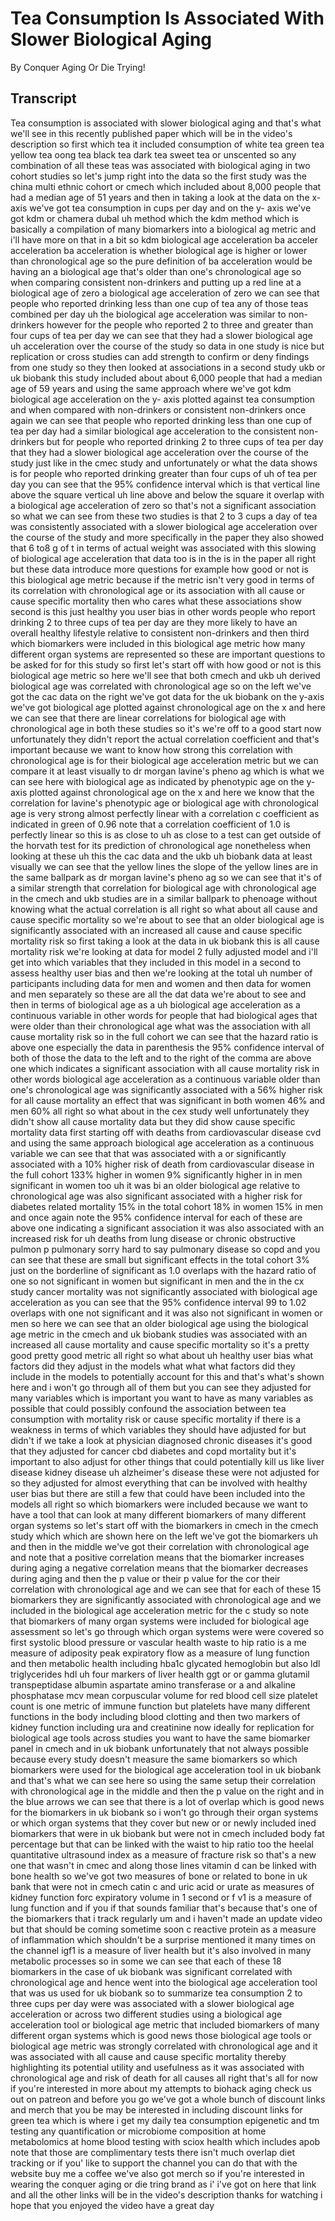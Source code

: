 # Tea Consumption Is Associated With Slower Biological Aging

By Conquer Aging Or Die Trying! 


## Transcript

Tea consumption is associated with slower biological aging and that's what we'll see in this recently published paper which will be in the video's description so first which tea it included consumption of white tea green tea yellow tea oong tea black tea dark tea sweet tea or unscented so any combination of all these teas was associated with biological aging in two cohort studies so let's jump right into the data so the first study was the china multi ethnic cohort or cmech which included about 8,000 people that had a median age of 51 years and then in taking a look at the data on the x- axis we've got tea consumption in cups per day and on the y- axis we've got kdm or chamera dubal uh method which the kdm method which is basically a compilation of many biomarkers into a biological ag metric and i'll have more on that in a bit so kdm biological age acceleration ba acceler acceleration ba acceleration is whether biological age is higher or lower than chronological age so the pure definition of ba acceleration would be having an a biological age that's older than one's chronological age so when comparing consistent non-drinkers and putting up a red line at a biological age of zero a biological age acceleration of zero we can see that people who reported drinking less than one cup of tea any of those teas combined per day uh the biological age acceleration was similar to non-drinkers however for the people who reported 2 to three and greater than four cups of tea per day we can see that they had a slower biological age uh acceleration over the course of the study so data in one study is nice but replication or cross studies can add strength to confirm or deny findings from one study so they then looked at associations in a second study ukb or uk biobank this study included about about 6,000 people that had a median age of 59 years and using the same approach where we've got kdm biological age acceleration on the y- axis plotted against tea consumption and when compared with non-drinkers or consistent non-drinkers once again we can see that people who reported drinking less than one cup of tea per day had a similar biological age acceleration to the consistent non-drinkers but for people who reported drinking 2 to three cups of tea per day that they had a slower biological age acceleration over the course of the study just like in the cmec study and unfortunately or what the data shows is for people who reported drinking greater than four cups of uh of tea per day you can see that the 95% confidence interval which is that vertical line above the square vertical uh line above and below the square it overlap with a biological age acceleration of zero so that's not a significant association so what we can see from these two studies is that 2 to 3 cups a day of tea was consistently associated with a slower biological age acceleration over the course of the study and more specifically in the paper they also showed that 6 to8 g of t in terms of actual weight was associated with this slowing of biological age acceleration that data too is in the is in the paper all right but these data introduce more questions for example how good or not is this biological age metric because if the metric isn't very good in terms of its correlation with chronological age or its association with all cause or cause specific mortality then who cares what these associations show second is this just healthy you user bias in other words people who report drinking 2 to three cups of tea per day are they more likely to have an overall healthy lifestyle relative to consistent non-drinkers and then third which biomarkers were included in this biological age metric how many different organ systems are represented so these are important questions to be asked for for this study so first let's start off with how good or not is this biological age metric so here we'll see that both cmech and ukb uh derived biological age was correlated with chronological age so on the left we've got the cac data on the right we've got data for the uk biobank on the y-axis we've got biological age plotted against chronological age on the x and here we can see that there are linear correlations for biological age with chronological age in both these studies so it's we're off to a good start now unfortunately they didn't report the actual correlation coefficient and that's important because we want to know how strong this correlation with chronological age is for their biological age acceleration metric but we can compare it at least visually to dr morgan lavine's pheno ag which is what we can see here with biological age as indicated by phenotypic age on the y- axis plotted against chronological age on the x and here we know that the correlation for lavine's phenotypic age or biological age with chronological age is very strong almost perfectly linear with a correlation c coefficient as indicated in green of 0.96 note that a correlation coefficient of 1.0 is perfectly linear so this is as close to uh as close to a test can get outside of the horvath test for its prediction of chronological age nonetheless when looking at these uh this the cac data and the ukb uh biobank data at least visually we can see that the yellow lines the slope of the yellow lines are in the same ballpark as dr morgan lavine's pheno ag so we can see that it's of a similar strength that correlation for biological age with chronological age in the cmech and ukb studies are in a similar ballpark to phenoage without knowing what the actual correlation is all right so what about all cause and cause specific mortality so we're about to see that an older biological age is significantly associated with an increased all cause and cause specific mortality risk so first taking a look at the data in uk biobank this is all cause mortality risk we're looking at data for model 2 fully adjusted model and i'll get into which variables that they included in this model in a second to assess healthy user bias and then we're looking at the total uh number of participants including data for men and women and then data for women and men separately so these are all the dat data we're about to see and then in terms of biological age as a uh biological age acceleration as a continuous variable in other words for people that had biological ages that were older than their chronological age what was the association with all cause mortality risk so in the full cohort we can see that the hazard ratio is above one especially the data in parenthesis the 95% confidence interval of both of those the data to the left and to the right of the comma are above one which indicates a significant association with all cause mortality risk in other words biological age acceleration as a continuous variable older than one's chronological age was significantly associated with a 56% higher risk for all cause mortality an effect that was significant in both women 46% and men 60% all right so what about in the cex study well unfortunately they didn't show all cause mortality data but they did show cause specific mortality data first starting off with deaths from cardiovascular disease cvd and using the same approach biological age acceleration as a continuous variable we can see that that was associated with a or significantly associated with a 10% higher risk of death from cardiovascular disease in the full cohort 133% higher in women 9% significantly higher in in men significant in women too uh it was bi an older biological age relative to chronological age was also significant associated with a higher risk for diabetes related mortality 15% in the total cohort 18% in women 15% in men and once again note the 95% confidence interval for each of these are above one indicating a significant association it was also associated with an increased risk for uh deaths from lung disease or chronic obstructive pulmon p pulmonary sorry hard to say pulmonary disease so copd and you can see that these are small but significant effects in the total cohort 3% just on the borderline of significant as 1.0 overlaps with the hazard ratio of one so not significant in women but significant in men and the in the cx study cancer mortality was not significantly associated with biological age acceleration as you can see that the 95% confidence interval 99 to 1.02 overlaps with one not significant and it was also not significant in women or men so here we can see that an older biological age using the biological age metric in the cmech and uk biobank studies was associated with an increased all cause mortality and cause specific mortality so it's a pretty good pretty good metric all right so what about uh healthy user bias what factors did they adjust in the models what what what factors did they include in the models to potentially account for this and that's what's shown here and i won't go through all of them but you can see they adjusted for many variables which is important you want to have as many variables as possible that could possibly confound the association between tea consumption with mortality risk or cause specific mortality if there is a weakness in terms of which variables they should have adjusted for but didn't if we take a look at physician diagnosed chronic diseases it's good that they adjusted for cancer cbd diabetes and copd mortality but it's important to also adjust for other things that could potentially kill us like liver disease kidney disease uh alzheimer's disease these were not adjusted for so they adjusted for almost everything that can be involved with healthy user bias but there are still a few that could have been included into the models all right so which biomarkers were included because we want to have a tool that can look at many different biomarkers of many different organ systems so let's start off with the biomarkers in cmech in the cmech study which which are shown here on the left we've got the biomarkers uh and then in the middle we've got their correlation with chronological age and note that a positive correlation means that the biomarker increases during aging a negative correlation means that the biomarker decreases during aging and then the p value or their p value for the cor their correlation with chronological age and we can see that for each of these 15 biomarkers they are significantly associated with chronological age and we included in the biological age acceleration metric for the c study so note that biomarkers of many organ systems were included for biological age assessment so let's go through which organ systems were were covered so first systolic blood pressure or vascular health waste to hip ratio is a me measure of adiposity peak expiratory flow as a measure of lung function and then metabolic health including hba1c glycated hemoglobin but also ldl triglycerides hdl uh four markers of liver health ggt or or gamma glutamil transpeptidase albumin aspartate amino transferase or a and alkaline phosphatase mcv mean corpuscular volume for red blood cell size platelet count is one metric of immune function but platelets have many different functions in the body including blood clotting and then two markers of kidney function including ura and creatinine now ideally for replication for biological age tools across studies you want to have the same biomarker panel in cmech and in uk biobank unfortunately that not always possible because every study doesn't measure the same biomarkers so which biomarkers were used for the biological age acceleration tool in uk biobank and that's what we can see here so using the same setup their correlation with chronological age in the middle and then the p value on the right and in the blue arrows we can see that there is a lot of overlap which is good news for the biomarkers in uk biobank so i won't go through their organ systems or which organ systems that they cover but new or or newly included ined biomarkers that were in uk biobank but were not in cmech included body fat percentage but that can be linked with the waist to hip ratio too the heelal quantitative ultrasound index as a measure of fracture risk so that's a new one that wasn't in cmec and along those lines vitamin d can be linked with bone health so we've got two measures of bone or related to bone in uk bank that were not in cmech catin c and uric acid or urate as measures of kidney function forc expiratory volume in 1 second or f v1 is a measure of lung function and if you if that sounds familiar that's because that's one of the biomarkers that i track regularly um and i haven't made an update video but that should be coming sometime soon c reactive protein as a measure of inflammation which shouldn't be a surprise mentioned it many times on the channel igf1 is a measure of liver health but it's also involved in many metabolic processes so in some we can see that each of these 18 biomarkers in the case of uk biobank was significant correlated with chronological age and hence went into the biological age acceleration tool that was us used for uk biobank so to summarize tea consumption 2 to three cups per day were was associated with a slower biological age acceleration or across two different studies using a biological age acceleration tool or biological age metric that included biomarkers of many different organ systems which is good news those biological age tools or biological age metric was strongly correlated with chronological age and it was associated with all cause and cause specific mortality thereby highlighting its potential utility and usefulness as it was associated with chronological age and risk of death for all causes all right that's all for now if you're interested in more about my attempts to biohack aging check us out on patreon and before you go we've got a whole bunch of discount links and merch that you be may be interested in including discount links for green tea which is where i get my daily tea consumption epigenetic and tm testing any quantification or microbiome composition at home metabolomics at home blood testing with sciox health which includes apob note that those are complimentary tests there isn't much overlap diet tracking or if you' like to support the channel you can do that with the website buy me a coffee we've also got merch so if you're interested in wearing the conquer aging or die tring brand as i' i've got on here that link and all the other links will be in the video's description thanks for watching i hope that you enjoyed the video have a great day
